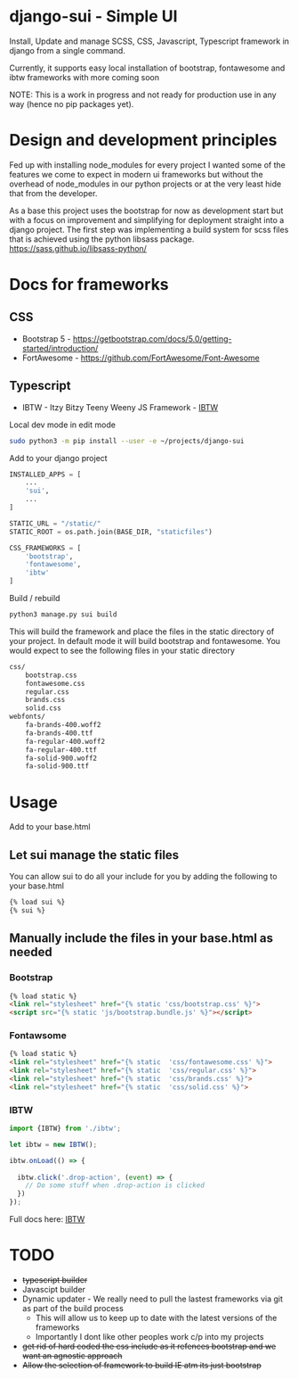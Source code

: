 # django-sui - Simple UI

Install, Update and manage SCSS, CSS, Javascript, Typescript framework in django from a single command.

Currently, it supports easy local installation of bootstrap, fontawesome and ibtw frameworks with more coming soon

NOTE: This is a work in progress and not ready for production use in any way (hence no pip packages yet).

# Design and development principles

Fed up with installing node_modules for every project I wanted some of the features we come to expect in modern
ui frameworks but without the overhead of node_modules in our python projects or at the very least hide that from the developer.

As a base this project uses the bootstrap for now as development start but with a focus on improvement and simplifying
for deployment straight into a django project. The first step was implementing a build system for scss files that is achieved
using the python libsass package. https://sass.github.io/libsass-python/

# Docs for frameworks

## CSS

* Bootstrap 5 - https://getbootstrap.com/docs/5.0/getting-started/introduction/
* FortAwesome - https://github.com/FortAwesome/Font-Awesome

## Typescript

* IBTW - Itzy Bitzy Teeny Weeny JS Framework - [IBTW](docs/IBTW.md)


Local dev mode in edit mode

```bash
sudo python3 -m pip install --user -e ~/projects/django-sui
```

Add to your django project

```python
INSTALLED_APPS = [
    ...
    'sui',
    ...
]

STATIC_URL = "/static/"
STATIC_ROOT = os.path.join(BASE_DIR, "staticfiles")

CSS_FRAMEWORKS = [
    'bootstrap',
    'fontawesome',
    'ibtw'
]
```

Build / rebuild

```bash
python3 manage.py sui build
```

This will build the framework and place the files in the static directory of your project. In default mode it will build
bootstrap and fontawesome. You would expect to see the following files in your static directory

```bash
css/
    bootstrap.css
    fontawesome.css
    regular.css
    brands.css
    solid.css
webfonts/
    fa-brands-400.woff2
    fa-brands-400.ttf
    fa-regular-400.woff2
    fa-regular-400.ttf
    fa-solid-900.woff2
    fa-solid-900.ttf
```


# Usage

Add to your base.html

## Let sui manage the static files

You can allow sui to do all your include for you by adding the following to your base.html

```html
{% load sui %}
{% sui %}

```

## Manually include the files in your base.html as needed

### Bootstrap

```html
{% load static %}
<link rel="stylesheet" href="{% static 'css/bootstrap.css' %}">
<script src="{% static 'js/bootstrap.bundle.js' %}"></script>
```

### Fontawsome

```html
{% load static %}
<link rel="stylesheet" href="{% static  'css/fontawesome.css' %}">
<link rel="stylesheet" href="{% static  'css/regular.css' %}">
<link rel="stylesheet" href="{% static  'css/brands.css' %}">
<link rel="stylesheet" href="{% static  'css/solid.css' %}">
```

### IBTW

```typescript
import {IBTW} from './ibtw';

let ibtw = new IBTW();

ibtw.onLoad(() => {
	
  ibtw.click('.drop-action', (event) => {
	// Do some stuff when .drop-action is clicked  
  })
});
```

Full docs here: [IBTW](docs/IBTW.md)


# TODO

* ~~typescript builder~~
* Javascipt builder
* Dynamic updater - We really need to pull the lastest frameworks via git as part of the build process
  * This will allow us to keep up to date with the latest versions of the frameworks
  * Importantly I dont like other peoples work c/p into my projects
* ~~get rid of hard coded the css include as it refences bootstrap and we want an agnostic approach~~
* ~~Allow the selection of framework to build IE atm its just bootstrap~~
